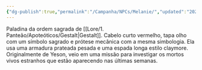 ```yaml
---
{"dg-publish":true,"permalink":"/Campanha/NPCs/Melanie/","updated":"2025-06-22T08:12:28.229-03:00"}
---
```


Paladina da ordem sagrada de [[Lore/1. Panteão/Apoteóticos/Gestalt\|Gestalt]]. Cabelo curto vermelho, tapa olho com um símbolo sagrado e prótese mecânica com a mesma simbologia. Ela usa uma armadura prateada pesada e uma espada longa estilo claymore. Originalmente de Yeson, veio em uma missão para investigar os mortos vivos estranhos que estão aparecendo nas últimas semanas.